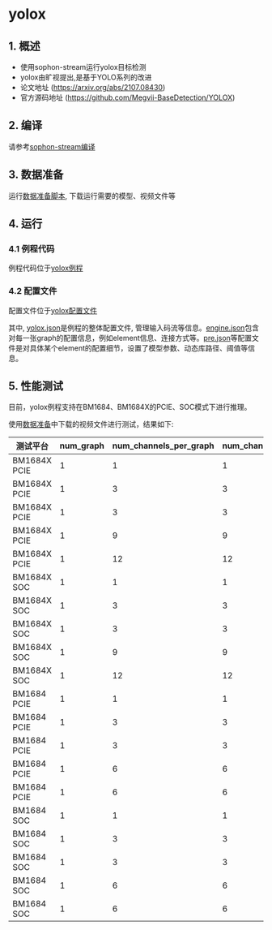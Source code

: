 # yolox

## 1. 概述

- 使用sophon-stream运行yolox目标检测
- yolox由旷视提出,是基于YOLO系列的改进
- 论文地址 (https://arxiv.org/abs/2107.08430)
- 官方源码地址 (https://github.com/Megvii-BaseDetection/YOLOX)

## 2. 编译

请参考[sophon-stream编译](../../docs/how_to_make.md)

## 3. 数据准备

运行[数据准备脚本](../yolox/scripts/download.sh), 下载运行需要的模型、视频文件等

## 4. 运行

### 4.1 例程代码

例程代码位于[yolox例程](../yolox/src/usecase_yolox.cc)

### 4.2 配置文件

配置文件位于[yolox配置文件](../yolox/config/)

其中, [yolox.json](../yolox/config/yolox.json)是例程的整体配置文件, 管理输入码流等信息。[engine.json](../yolox/config/engine.json)包含对每一张graph的配置信息，例如element信息、连接方式等。[pre.json](../yolox/config/pre.json)等配置文件是对具体某个element的配置细节，设置了模型参数、动态库路径、阈值等信息。

## 5. 性能测试

目前，yolox例程支持在BM1684、BM1684X的PCIE、SOC模式下进行推理。

使用[数据准备](#3-数据准备)中下载的视频文件进行测试，结果如下:

| 测试平台 | num_graph | num_channels_per_graph | num_channels | num_threads_pre | num_threads_infer | num_threads_post | frame_count | fps | tpu | mem |
| ------- | --------- | ---------------------- | ------------ | --------------- | ----------------- | ---------------- | ----------- | --- | --- | ---|
| BM1684X PCIE | 1 | 1 | 1 | 1 | 1 | 1 | 711/711 | 241.761 | 80+ | 430-450MB |
| BM1684X PCIE | 1 | 3 | 3 | 1 | 1 | 1 | 2133/2133 | 163.365 | 40+ | 550-650MB |
| BM1684X PCIE | 1 | 3 | 3 | 2 | 2 | 2 | 2131-2133/2133 | 263.541 | 90-100 | 700-900MB |
| BM1684X PCIE | 1 | 9 | 9 | 3 | 3 | 3 | 6382-6384/6399 | 299.129 | 100 | 1200-1400MB |
| BM1684X PCIE | 1 | 12 | 12 | 4 | 4 | 4 | 8454/8532 | 300.345 | 100 | 1900-2100MB |
| BM1684X SOC | 1 | 1 | 1 | 1 | 1 | 1 | 711/711 | 187.44 | 60-80 | 430-450MB |
| BM1684X SOC | 1 | 3 | 3 | 1 | 1 | 1 | 2131-2133/2133 | 142.041 | 40-50 | 550-650MB |
| BM1684X SOC | 1 | 3 | 3 | 2 | 2 | 2 | 2131-2133/2133 | 226.357 | 80-90 | 700-900MB |
| BM1684X SOC | 1 | 9 | 9 | 3 | 3 | 3 | 6382-6384/6399 | 274.262 | 80-100 | 1200-1400MB |
| BM1684X SOC | 1 | 12 | 12 | 4 | 4 | 4 | 8418/8532 | 281.7 | 90-100 | 1900-2100MB |
| BM1684 PCIE | 1 | 1 | 1 | 1 | 1 | 1 | 711/711 | 101.229 | 60-80 | 500-620MB |
| BM1684 PCIE | 1 | 3 | 3 | 1 | 1 | 1 | 2133/2133 | 98.994 | 60-80 | 600-700MB |
| BM1684 PCIE | 1 | 3 | 3 | 2 | 2 | 2 | 2133/2133 | 115.284 | 80-90 | 700-900MB |
| BM1684 PCIE | 1 | 6 | 6 | 2 | 2 | 2 | 4264-4265/4266 | 123.188 | 86-100 | 1000MB |
| BM1684 PCIE | 1 | 6 | 6 | 3 | 3 | 3 | 4264-4265/4266 | 129.95 | 100 | 1100-1200MB |
| BM1684 SOC | 1 | 1 | 1 | 1 | 1 | 1 | 710-711/711 | 91.4327 | 60-80 | 300-500MB |
| BM1684 SOC | 1 | 3 | 3 | 1 | 1 | 1 | 2133/2133 | 95.4266 | 60-90 | 600-700MB |
| BM1684 SOC | 1 | 3 | 3 | 2 | 2 | 2 | 2133/2133 | 109.007 | 70-90 | 700-900MB |
| BM1684 SOC | 1 | 6 | 6 | 2 | 2 | 2 | 4260-4263/4266 | 119.306 | 80-90 | 1000MB |
| BM1684 SOC | 1 | 6 | 6 | 3 | 3 | 3 | 4261-4263/4266 | 125.322 | 80-90 | 1100-1200MB |